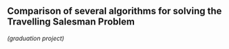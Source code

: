 ## Comparison of several algorithms for solving the Travelling Salesman Problem

_(graduation project)_